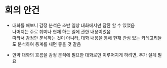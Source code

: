 # 회의 안건
- 대화를 해보니 감정 분석은 초반 일상 대화에서만 잠깐 할 수 있었음<br>
  나머지는 주로 취미나 현재 하는 일에 관한 내용이었음<br>
  따라서 감정만 분석하는 것이 아니라, 대화 내용을 통해 현재 관심 있는 카테고리들도 분석하여 통계를 내면 좋을 것 같음

- 만약 대화의 흐름을 감정 분석에 필요한 대화로만 이루어지게 하려면, 추가 설계 필요
